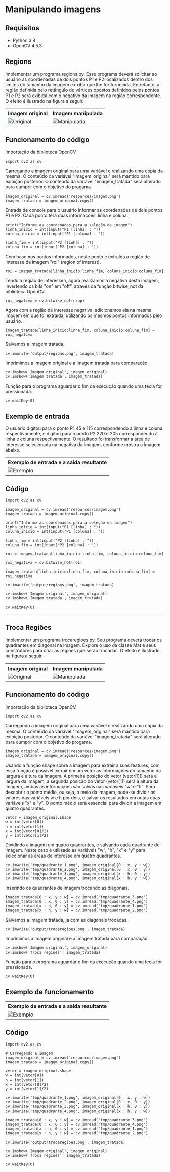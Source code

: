 # Manipulando imagens

## Requisitos
- Python 3.8
- OpenCV 4.5.3

## Regions
Implementar um programa regions.py. Esse programa deverá solicitar ao usuário as coordenadas de dois pontos P1 e P2 localizados dentro dos limites do tamanho da imagem e exibir que lhe for fornecida. Entretanto, a região definida pelo retângulo de vértices opostos definidos pelos pontos P1 e P2 será exibida com o negativo da imagem na região correspondente. O efeito é ilustrado na figura a seguir.

<table>
    <tr>
        <th align="Center">Imagem original</th>
        <th align="Center">Imagem manipulada</th>
    </tr> 
    <tr>
        <td>
            <img title="Original" src="resources/imagem.png"/>
        </td>
        <td>
            <img title="Manipulada" src="output/regions.png"/>
        </td>
    </tr>
</table>

## Funcionamento do código

Importação da biblioteca OpenCV
```
import cv2 as cv
```

Carregando a imagem original para uma variável e realizando uma cópia da mesma.
O conteúdo da variável "imagem_original" será mantido para exibição posterior.
O conteúdo da variável "imagem_tratada" será alterado para cumprir com o objetivo do progama.

```
imagem_original = cv.imread('resources/imagem.png')
imagem_tratada = imagem_original.copy()
```

Entrada de console para o usuário informar as coordenadas de dois pontos P1 e P2.
Cada ponto terá duas informações, linha e coluna.
```
print("Informe as coordenadas para a seleção da imagem")
linha_inicio = int(input("P1 [linha] : "))
coluna_inicio = int(input("P1 [coluna] : "))

linha_fim = int(input("P2 [linha] : "))
coluna_fim = int(input("P2 [coluna] : "))
```

Com base nos pontos informados, neste ponto é extraída a região de interesse da imagem "roi" (region of interest).
```
roi = imagem_tratada[linha_inicio:linha_fim, coluna_inicio:coluna_fim]
```

Tendo a região de interessea,  agora realizamos a negativa desta imagem, invertendo os bits "on" em "off", através da função bitwise_not da biblioteca OpenCV.
```
roi_negativa = cv.bitwise_not(crop)
```

Agora com a região de interesse negativa, adicionamos ela na mesma imagem em que foi extraída, utilizando os mesmos pontos informados pelo usuário.
```
imagem_tratada[linha_inicio:linha_fim, coluna_inicio:coluna_fim] = roi_negativa
```

Salvamos a imagem tratada.
```
cv.imwrite('output/regions.png', imagem_tratada)
```

Imprimimos a imagem original e a imagem tratada para comparação.
```
cv.imshow('Imagem original', imagem_original)
cv.imshow('Imagem tratada', imagem_tratada)
```

Função para o programa aguardar o fim da execução quando uma tecla for pressionada.
```
cv.waitKey(0)
```

## Exemplo de entrada
O usuário digitou para o ponto P1 45 e 115 correspondendo à linha e coluna respectivamente, e digitou para o ponto P2 220 e 205 correspondendo à linha e coluna respectivamente.
O resultado foi transformar a área de interesse selecionada na negativa da imagem, conforme mostra a imagem abaixo.

<table>
    <tr>
        <th align="Center">Exemplo de entrada e a saída resultante</th>
    </tr> 
    <tr>
        <td>
            <img title="Exemplo" src="tmp/exemplo_regions.png"/>
        </td>
    </tr>
</table>

## Código
```
import cv2 as cv

imagem_original = cv.imread('resources/imagem.png')
imagem_tratada = imagem_original.copy()

print("Informe as coordenadas para a seleção da imagem")
linha_inicio = int(input("P1 [linha] : "))
coluna_inicio = int(input("P1 [coluna] : "))

linha_fim = int(input("P2 [linha] : "))
coluna_fim = int(input("P2 [coluna] : "))

roi = imagem_tratada[linha_inicio:linha_fim, coluna_inicio:coluna_fim]

roi_negativa = cv.bitwise_not(roi)

imagem_tratada[linha_inicio:linha_fim, coluna_inicio:coluna_fim] = roi_negativa

cv.imwrite('output/regions.png', imagem_tratada)

cv.imshow('Imagem original', imagem_original)
cv.imshow('Imagem tratada', imagem_tratada)

cv.waitKey(0)
```

-------------------------------------------------------------------------------------------------------------------------------------------------------------

## Troca Regiões
Implementar um programa trocaregioes.py. Seu programa deverá trocar os quadrantes em diagonal na imagem. Explore o uso da classe Mat e seus construtores para criar as regiões que serão trocadas. O efeito é ilustrado na figura a seguir.

<table>
    <tr>
        <th align="Center">Imagem original</th>
        <th align="Center">Imagem manipulada</th>
    </tr> 
    <tr>
        <td>
            <img title="Original" src="resources/imagem.png"/>
        </td>
        <td>
            <img title="Manipulada" src="output/trocaregioes.png"/>
        </td>
    </tr>
</table>

## Funcionamento do código

Importação da biblioteca OpenCV
```
import cv2 as cv
```

Carregando a imagem original para uma variável e realizando uma cópia da mesma.
O conteúdo da variável "imagem_original" será mantido para exibição posterior.
O conteúdo da variável "imagem_tratada" será alterado para cumprir com o objetivo do progama.
```
imagem_original = cv.imread('resources/imagem.png')
imagem_tratada = imagem_original.copy()
```

Usando a função shape sobre a imagem para extrair a suas features, com essa função é possível extrair em um vetor as informações do tamanho da largura e altura da imagem.
A primeira posição do vetor (vetor[0]) será a largura da imagem, a segunda posição do vetor (vetor[1]) será a altura da imagem, ambas as informações são salvas nas variáveis "w' e "h".
Para descobrir o ponto médio, ou seja, o meio da imagem, pode-se dividir os valores das variáveis w e h por dois, e salvar os resultados em outas duas variáveis "x" e "y".
O ponto médio será essencial para dividir a imagem em quatro quadrantes.
```
vetor = imagem_original.shape
w = int(vetor[0])
h = int(vetor[1])
x = int(vetor[0]/2)
y = int(vetor[1]/2)
```

Dividindo a imagem em quatro quadrantes, e salvando cada quadrante de imagem. Neste caso é utilizado as variáveis "w", "h", "x" e "y" para selecionar as áreas de interesse em quatro quadrantes.
```
cv.imwrite('tmp/quadrante_1.png', imagem_original[0 : x, y : w])
cv.imwrite('tmp/quadrante_2.png', imagem_original[0 : x, 0 : y])
cv.imwrite('tmp/quadrante_3.png', imagem_original[x : h, 0 : y])
cv.imwrite('tmp/quadrante_4.png', imagem_original[x : h, y : w])
```

Inserindo os quadrantes de imagem trocando as diagonais.
```
imagem_tratada[0 : x, y : w] = cv.imread('tmp/quadrante_3.png')
imagem_tratada[0 : x, 0 : y] = cv.imread('tmp/quadrante_4.png')
imagem_tratada[x : h, 0 : y] = cv.imread('tmp/quadrante_1.png')
imagem_tratada[x : h, y : w] = cv.imread('tmp/quadrante_2.png')
```

Salvamos a imagem tratada, já com as diagonais trocadas.
```
cv.imwrite('output/trocaregioes.png', imagem_tratada)
```

Imprimimos a imagem original e a imagem tratada para comparação.
```
cv.imshow('Imagem original', imagem_original)
cv.imshow('Troca regioes', imagem_tratada)
```

Função para o programa aguardar o fim da execução quando uma tecla for pressionada.
```
cv.waitKey(0)
```

## Exemplo de funcionamento

<table>
    <tr>
        <th align="Center">Exemplo de entrada e a saída resultante</th>
    </tr> 
    <tr>
        <td>
            <img title="Exemplo" src="tmp/exemplo_trocaregioes.png"/>
        </td>
    </tr>
</table>

## Código
```
import cv2 as cv

# Carregando a imagem
imagem_original = cv.imread('resources/imagem.png')
imagem_tratada = imagem_original.copy()

vetor = imagem_original.shape
w = int(vetor[0])
h = int(vetor[1])
x = int(vetor[0]/2)
y = int(vetor[1]/2)

cv.imwrite('tmp/quadrante_1.png', imagem_original[0 : x, y : w])
cv.imwrite('tmp/quadrante_2.png', imagem_original[0 : x, 0 : y])
cv.imwrite('tmp/quadrante_3.png', imagem_original[x : h, 0 : y])
cv.imwrite('tmp/quadrante_4.png', imagem_original[x : h, y : w])

imagem_tratada[0 : x, y : w] = cv.imread('tmp/quadrante_3.png')
imagem_tratada[0 : x, 0 : y] = cv.imread('tmp/quadrante_4.png')
imagem_tratada[x : h, 0 : y] = cv.imread('tmp/quadrante_1.png')
imagem_tratada[x : h, y : w] = cv.imread('tmp/quadrante_2.png')

cv.imwrite('output/trocaregioes.png', imagem_tratada)

cv.imshow('Imagem original', imagem_original)
cv.imshow('Troca regioes', imagem_tratada)

cv.waitKey(0)
```

